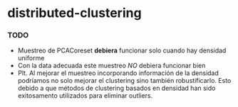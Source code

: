 # distributed-clustering

### TODO

   * Muestreo de PCACoreset __debiera__ funcionar solo cuando hay densidad uniforme
   * Con la data adecuada este muestreo _NO_ debiera  funcionar bien
   * Plt. Al mejorar el muestreo incorporando información de la densidad podríamos 
      no solo mejorar el clustering sino también robustificarlo. Esto debido a que métodos
      de clustering basados en densidad han sido exitosamento utilizados para eliminar outliers.
